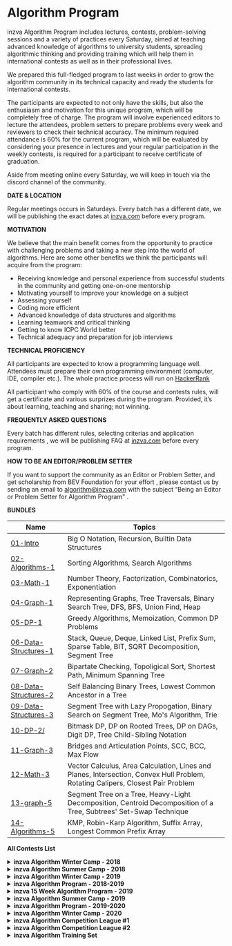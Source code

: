 # Algorithm Program

inzva Algorithm Program includes lectures, contests, problem-solving sessions and a variety of practices every Saturday, aimed at teaching advanced knowledge of algorithms to university students, spreading algorithmic thinking and providing training which will help them in international contests as well as in their professional lives.
 
We prepared this full-fledged program to last weeks in order to grow the algorithm community in its technical capacity and ready the students for international contests.

The participants are expected to not only have the skills, but also the enthusiasm and motivation for this unique program, which will be completely free of charge. The program will involve experienced editors to lecture the attendees, problem setters to prepare problems every week and reviewers to check their technical accuracy. The minimum required attendance is 60% for the current program, which will be evaluated by considering your presence in lectures and your regular participation in the weekly contests, is required for a participant to receive certificate of graduation. 

Aside from meeting online every Saturday, we will keep in touch via the discord channel of the community.


**DATE & LOCATION**

Regular meetings occurs in Saturdays. Every batch has a different date, we will be publishing the exact dates at [inzva.com](inzva.com) before every program.


**MOTIVATION**

We believe that the main benefit comes from the opportunity to practice with challenging problems and taking a new step into the world of algorithms. Here are some other benefits we think the participants will acquire from the program: 

- Receiving knowledge and personal experience from successful students in the community and getting one-on-one mentorship
- Motivating yourself to improve your knowledge on a subject
- Assessing yourself
- Coding more efficient
- Advanced knowledge of data structures and algorithms
- Learning teamwork and critical thinking
- Getting to know ICPC World better 
- Technical adequacy and preparation for job interviews

**TECHNICAL PROFICIENCY**

All participants are expected to know a programming language well. Attendees must prepare their own programming environment (computer, IDE, compiler etc.). The whole practice process will run on [HackerRank](https://www.hackerrank.com)


All participant who comply with 60% of the course and contests rules, will get a certificate and various surprizes during the program. Provided, it’s about learning, teaching and sharing; not winning.

**FREQUENTLY ASKED QUESTIONS**

Every batch has different rules, selecting criterias and application requirements , we will be publishing FAQ at [inzva.com](inzva.com) before every program.

**HOW TO BE AN EDITOR/PROBLEM SETTER**

If you want to support the community as an Editor or Problem Setter, and get scholarship from BEV Foundation for your effort , please contact us by sending an email to [algorithm@inzva.com](mailto:algorithm@inzva.com) with the subject “Being an Editor or Problem Setter for Algorithm Program" .

**BUNDLES** 

| Name | Topics |
|------|-------|
| [01-Intro](https://github.com/inzva/Algorithm-Program/tree/master/bundles/01-intro) | Big O Notation, Recursion, Builtin Data Structures|
| [02-Algorithms-1](https://github.com/inzva/Algorithm-Program/tree/master/bundles/02-algorithms-1) | Sorting Algorithms, Search Algorithms|
| [03-Math-1](https://github.com/inzva/Algorithm-Program/tree/master/bundles/03-math-1) | Number Theory, Factorization, Combinatorics, Exponentiation|
| [04-Graph-1](https://github.com/inzva/Algorithm-Program/tree/master/bundles/04-graph-1) | Representing Graphs, Tree Traversals, Binary Search Tree, DFS, BFS, Union Find, Heap|
| [05-DP-1](https://github.com/inzva/Algorithm-Program/tree/master/bundles/05-dp-1) | Greedy Algorithms, Memoization, Common DP Problems|
| [06-Data-Structures-1](https://github.com/inzva/Algorithm-Program/tree/master/bundles/06-data-structures-1) | Stack, Queue, Deque, Linked List, Prefix Sum, Sparse Table, BIT, SQRT Decomposition, Segment Tree|
| [07-Graph-2](https://github.com/inzva/Algorithm-Program/tree/master/bundles/07-graph-2) | Bipartate Checking, Topoligical Sort, Shortest Path, Minimum Spanning Tree|
| [08-Data-Structures-2](https://github.com/inzva/Algorithm-Program/tree/master/bundles/08-data-structures-2) |Self Balancing Binary Trees, Lowest Common Ancestor in a Tree|
| [09-Data-Structures-3](https://github.com/inzva/Algorithm-Program/tree/master/bundles/09-data-structures-3) |Segment Tree with Lazy Propogation, Binary Search on Segment Tree, Mo's Algorithm, Trie|
| [10-DP-2/](https://github.com/inzva/Algorithm-Program/tree/master/bundles/10-dp-2) |Bitmask DP, DP on Rooted Trees, DP on DAGs, Digit DP, Tree Child-Sibling Notation|
| [11-Graph-3](https://github.com/inzva/Algorithm-Program/tree/master/bundles/11-graph-3) |Bridges and Articulation Points, SCC, BCC, Max Flow|
| [12-Math-3](https://github.com/inzva/Algorithm-Program/tree/master/bundles/12-math-3) |Vector Calculus, Area Calculation, Lines and Planes, Intersection, Convex Hull Problem, Rotating Calipers, Closest Pair Problem|
| [13-graph-5](https://github.com/inzva/Algorithm-Program/tree/master/bundles/13-graph-5) |Segment Tree on a Tree, Heavy-Light Decomposition, Centroid Decomposition of a Tree, Subtrees' Set-Swap Technique|
| [14-Algorithms-5](https://github.com/inzva/Algorithm-Program/tree/master/bundles/14-Algorithms-5) |KMP, Robin-Karp Algorithm, Suffix Array, Longest Common Prefix Array|



**All Contests List**

<details>
<summary> <b> inzva Algorithm Winter Camp - 2018 </b> </summary>
  
  | Name | Topic |
|------|-------|
| [inzva Algorithm Competition Winter Camp 2018 Qualification](https://www.hackerrank.com/inzva-algorithmic-competition-winter-camp-qualification) | No Specific Topic|
| [inzva ACWC 2018 Contest #1](https://www.hackerrank.com/acwc-session-1) | No Specific Topic|
| [inzva ACWC 2018 Contest #2](https://www.hackerrank.com/acwc-session-2) | No Specific Topic|
| [inzva ACWC 2018 Contest #3](https://www.hackerrank.com/acwc-session-3) | No Specific Topic|
| [inzva ACWC 2018 Contest #4](https://www.hackerrank.com/acwc-session-4) | No Specific Topic|
| [inzva ACWC 2018 Contest #5](https://www.hackerrank.com/acwc-session-5) | No Specific Topic|
| [inzva Algorithmic Competition Winter Camp 2018 All Problems](https://www.hackerrank.com/inzva-algorithmic-competition-winter-camp) | No Specific Topic|
</details>

<details>
<summary> <b> inzva Algorithm Summer Camp - 2018 </b> </summary>
  
  | Name | Topic |
|------|-------|
| [inzva Algorithm Competition Summer Camp 2018 Qualification](https://www.hackerrank.com/inzva-algorithmic-competition-summer-camp-qualification) | No Specific Topic|
| [inzva Algorithm Competition Summer Camp 2018 Expert Final Contest](www.hackerrank.com/inzva-acsc-expert-final-contest) | No Specific Topic|
| [inzva ACSC Foundation Contest #1](https://www.hackerrank.com/inzva-acsc-foundation-1) | No Specific Topic|
| [inzva ACSC 2018 Foundation Contest #2](https://www.hackerrank.com/inzva-acsc-foundation-2) | No Specific Topic|
| [inzva ACSC 2018 Foundation Contest #3](https://www.hackerrank.com/inzva-acsc-foundation-3) | No Specific Topic|
| [inzva ACSC 2018 Foundation Contest #4](https://www.hackerrank.com/inzva-acsc-foundation-4) | No Specific Topic|
| [inzva ACSC 2018 Foundation Contest #5](https://www.hackerrank.com/inzva-acsc-foundation-5) | No Specific Topic|
| [inzva ACSC 2018 Foundation Contest #6](https://www.hackerrank.com/inzva-acsc-foundation-6) | No Specific Topic|
| [inzva ACSC 2018 Foundation Final](https://www.hackerrank.com/inzva-acsc-foundation-final) | No Specific Topic|
| [inzva ACSC 2018 Advanced Long Contest #1](https://www.hackerrank.com/inzva-acsc-advanced-long-contest-1) | No Specific Topic|
| [inzva ACSC 2018 Advanced Long Contest #2](https://www.hackerrank.com/inzva-acsc-advanced-long-contest-2) | No Specific Topic|
| [inzva ACSC 2018 Advanced Contest #1](https://www.hackerrank.com/inzva-acsc-advanced-daily-1) | No Specific Topic|
| [inzva ACSC 2018 Advanced Contest #2](https://www.hackerrank.com/inzva-acsc-advanced-daily-2) | No Specific Topic|
| [inzva ACSC 2018 Advanced Contest #3](https://www.hackerrank.com/inzva-acsc-advanced-daily-contest-3) | No Specific Topic|
| [inzva ACSC 2018 Advanced Contest #4](https://www.hackerrank.com/inzva-acsc-advanced-daily-contest-4) | No Specific Topic|
| [inzva ACSC 2018 Advanced Final Contest](https://www.hackerrank.com/inzva-acsc-advanced-final-contest) | No Specific Topic|
| [inzva ACSC 2018 Foundation Upsolving](https://www.hackerrank.com/inzva-acsc-foundation-upsolving) | No Specific Topic|
| [inzva ACSC 2018 Advanced Upsolving](https://www.hackerrank.com/inzva-acsc-advanced-upsolving) | No Specific Topic|
| [inzva ACSC 2018 Expert Contest #1](https://www.hackerrank.com/acsc-session-1) | No Specific Topic|
| [inzva ACSC 2018 Expert Contest #2](https://www.hackerrank.com/acsc-session-2) | No Specific Topic|
| [inzva ACSC 2018 Expert Contest #3](https://www.hackerrank.com/acsc-session-3) | No Specific Topic|
| [inzva ACSC 2018 Expert Contest #4](https://www.hackerrank.com/acsc-session-4) | No Specific Topic|
| [inzva ACSC 2018 Expert Contest #5](https://www.hackerrank.com/acsc-session-5) | No Specific Topic|
| [inzva ACSC 2018 Expert Contest #6](https://www.hackerrank.com/acsc-session-6) | No Specific Topic|
| [inzva ACSC 2018 Expert Final](https://www.hackerrank.com/inzva-acsc-expert-final) | No Specific Topic|  
</details>

<details>
<summary> <b> inzva Algorithm Winter Camp - 2019 </b> </summary>
  
  | Name | Topic |
|------|-------|
| [inzva Algorithmic Competition Winter Camp 2019 Qualification Contest](www.hackerrank.com/inzva-acwc2019-qualification) | No Specific Topic|
| [inzva ACWC 2019 Advanced #1](https://www.hackerrank.com/inzva-acwc-2019-advanced-1) | No Specific Topic|
| [inzva ACWC 2019 Advanced #2](https://www.hackerrank.com/inzva-acwc-2019-advanced-2) | No Specific Topic|
| [inzva ACWC 2019 Advanced #3](https://www.hackerrank.com/inzva-acwc-2019-advanced-3) | No Specific Topic|
| [inzva ACWC 2019 Advanced #4](https://www.hackerrank.com/inzva-acwc-2019-advanced-4) | No Specific Topic|
| [inzva ACWC 2019 Advanced #5](https://www.hackerrank.com/inzva-acwc-2019-advanced-5) | No Specific Topic|
| [inzva ACWC 2019 Advanced Final](https://www.hackerrank.com/inzva-acwc-2019-advanced-final) | No Specific Topic|
| [inzva ACWC 2019 Foundation Problems](https://www.hackerrank.com/inzva-acwc-2019-foundation-problems) | No Specific Topic|
| [inzva ACWC 2019 Advanced Upsolving](https://www.hackerrank.com/inzva-acwc-2019-advanced-upsolving) | No Specific Topic|
| [inzva ACWC 2019 Foundation Final](https://www.hackerrank.com/inzva-acwc-2019-foundation-final) | No Specific Topic|
  
</details>

<details>
<summary> <b> inzva Algorithm Program - 2018-2019 </b> </summary>
  
  | Name | Topic |
|------|-------|
| [inzva Algorithm Program 2018-2019 Intro Onsite](https://www.hackerrank.com/inzva-01-intro-onsite-2018) | No Specific Topic|
| [inzva Algorithm Program 2018-2019 Intro Online](https://www.hackerrank.com/inzva-01-intro-online-2018) | No Specific Topic|
| [inzva Algorithm Program 2018-2019 Algorithm Online](https://www.hackerrank.com/inzva-02-algorithm-1-online-2018) | No Specific Topic|
| [inzva Algorithm Program 2018-2019 Algorithm Onsite](https://www.hackerrank.com/inzva-02-algorithm-1-onsite-2018) | No Specific Topic|
| [inzva Algorithm Program 2018-2019 Math-1 Online](https://www.hackerrank.com/inzva-03-math-1-online-2018) | No Specific Topic|
| [inzva Algorithm Program 2018-2019 Math-1 Onsite](https://www.hackerrank.com/inzva-03-math-1-onsite-2018) | No Specific Topic|
| [inzva Algorithm Program 2018-2019 Graph-1 Online](https://www.hackerrank.com/inzva-04-graph-1-online-2018) | No Specific Topic|
| [inzva Algorithm Program 2018-2019 Graph-1 Onsite](https://www.hackerrank.com/inzva-04-graph-1-onsite-2018) | No Specific Topic|
| [inzva Algorithm Program 2018-2019 DP-1 Online](https://www.hackerrank.com/inzva-05-dp-1-online-2018) | No Specific Topic|
| [inzva Algorithm Program 2018-2019 DP-1 Onsite](https://www.hackerrank.com/inzva-05-dp-1-onsite-2018) | No Specific Topic|
| [inzva Algorithm Program 2018-2019 Graph-2 Online](https://www.hackerrank.com/inzva-07-graph-2-online-2019) | No Specific Topic|
| [inzva Algorithm Program 2018-2019 Graph-2 Onsite](https://www.hackerrank.com/inzva-07-graph-2-onsite-2019) | No Specific Topic|
| [inzva Algorithm Program 2018-2019 Data Structures-2 Online](https://www.hackerrank.com/inzva-08-data-structures-2-online-2019) | No Specific Topic|
| [inzva Algorithm Program 2018-2019 DP-2 Online](https://www.hackerrank.com/inzva-10-dp-2-online-2019) | No Specific Topic|
| [inzva Algorithm Program 2018-2019 Data Structures-2 Onsite](https://www.hackerrank.com/inzva-08-data-structures-2-onsite-2019) | No Specific Topic|
| [inzva Algorithm Program 2018-2019 Graph-3 Online](https://www.hackerrank.com/inzva-11-graph-3-online-2019) | No Specific Topic|
| [inzva Algorithm Program 2018-2019 Graph-3 Onsite](https://www.hackerrank.com/inzva-11-graph-3-onsite-2019) | No Specific Topic|
| [inzva Algorithm Program 2018-2019 Math-3 Online](https://www.hackerrank.com/inzva-12-math-3-online-2019) | No Specific Topic|  
</details>


<details>
<summary> <b> inzva 15 Week Algorithm Program - 2019 </b> </summary>
  
  | Name | Topic |
|------|-------|
| [inzva 15 Week Algorithm Program 2019 Intro Online](https://www.hackerrank.com/inzva-ap02-01-intro-online) | No Specific Topic|
| [inzva 15 Week Algorithm Program 2019 Intro Onsite](https://www.hackerrank.com/inzva-ap02-01-intro-onsite) | No Specific Topic|
| [inzva Algorithm Program 2018-2019 Data Structures-3 Online](https://www.hackerrank.com/inzva-09-data-structures-3-online-2019) | No Specific Topic|
| [inzva Algorithm Program 2018-2019 DP-2 Onsite](https://www.hackerrank.com/inzva-10-dp-2-onsite-2019) | No Specific Topic|
| [inzva 15 Week Algorithm Program 2019 Math Online](https://www.hackerrank.com/inzva-ap02-02-math-online) | No Specific Topic|
| [inzva Algorithm Program 2018-2019 Data Structures-3 Onsite](https://www.hackerrank.com/inzva-09-data-structures-3-onsite-2019) | No Specific Topic|
| [inzva 15 Week Algorithm Program 2019 DP Online](https://www.hackerrank.com/inzva-ap02-04-dp-online) | No Specific Topic|
| [inzva 15 Week Algorithm Program 2019 Math Onsite](https://www.hackerrank.com/inzva-ap02-02-math-onsite) | No Specific Topic|
| [inzva 15 Week Algorithm Program 2019 DP Onsite](https://www.hackerrank.com/inzva-ap02-04-dp-onsite) | No Specific Topic|
| [inzva 15 Week Algorithm Program 2019 Graph Online](https://www.hackerrank.com/inzva-ap02-03-graph-online) | No Specific Topic|
| [inzva 15 Week Algorithm Program 2019 Graph Onsite](https://www.hackerrank.com/inzva-ap02-03-graph-onsite) | No Specific Topic|
| [inzva 15 Week Algorithm Program 2019 Data Structures Online](https://www.hackerrank.com/inzva-ap02-05-data-structures-online) | No Specific Topic|
| [inzva 15 Week Algorithm Program 2019 Data Structures Onsite](https://www.hackerrank.com/inzva-ap02-05-data-structures-onsite) | No Specific Topic|
| [inzva 15 Week Algorithm Program 2019 Graph-2 Onsite](https://www.hackerrank.com/inzva-ap02-07-graph-2-onsite) | No Specific Topic|
| [inzva Algorithm Competition Summer Camp 2019 Qualification](https://www.hackerrank.com/inzva-algorithm-competition-summer-camp-2019-qualification) | No Specific Topic|
| [inzva 15 Week Algorithm Program 2019 Data Structures-2 Online](https://www.hackerrank.com/inzva-ap02-08-data-structures-2-online) | No Specific Topic|
| [inzva 15 Week Algorithm Program 2019 Data Structures-2 Onsite](https://www.hackerrank.com/inzva-ap02-08-data-structures-2-onsite) | No Specific Topic|
  
</details>

<details>
<summary> <b> inzva Algorithm Summer Camp - 2019 </b> </summary>
  
  | Name | Topic |
|------|-------|
| [inzva ACSC 2019 Advanced #1](https://www.hackerrank.com/inzva-acsc-19-advanced-1) | No Specific Topic|
| [inzva ACSC 2019 Advanced #2](https://www.hackerrank.com/inzva-acsc-19-advanced-2) | No Specific Topic|
| [inzva ACSC 2019 Foundation Final](https://www.hackerrank.com/inzva-acsc-19-foundation-final) | No Specific Topic|
| [inzva ACSC 2019 Advanced #3](https://www.hackerrank.com/inzva-acsc-19-advanced-3) | No Specific Topic|
| [inzva ACSC 2019 Advanced #4](https://www.hackerrank.com/inzva-acsc-19-advanced-4) | No Specific Topic|
| [inzva ACSC 2019 Advanced Final](https://www.hackerrank.com/inzva-acsc-19-advanced-final) | No Specific Topic|
| [inzva ACSC 2019 Foundation Problems](https://www.hackerrank.com/inzva-acsc-19-foundation-problems) | No Specific Topic|
| [inzva ACSC 2019 Advanced Upsolving](https://www.hackerrank.com/inzva-acsc-19-advanced-upsolving) | No Specific Topic|
| [inzva ACSC 2019 Advanced #5](https://www.hackerrank.com/inzva-acsc-19-advanced-5) | No Specific Topic|  
</details>

<details>
<summary> <b> inzva Algorithm Program - 2019-2020 </b> </summary>
  
  | Name | Topic |
|------|-------|
| [inzva Algorithm Program 2019-2020 Qualification](https://www.hackerrank.com/inzva-algorithm-program-2019-2020-qualification) | No Specific Topic|
| [inzva Algorithm Program 2019-2020 Intro Lab 1  ](https://www.hackerrank.com/inzva-algorithm-program-2019-2020-intro-lab-1) |Recursion, Brute-force|
| [inzva Algorithm Program 2019-2020 Intro Lab 2](https://www.hackerrank.com/inzva-algorithm-program-2019-2020-intro-lab-2) | Binary Search, Ternary Search, Sorting Algorithms|
| [inzva Algorithm Program 2019-2020 Math-1 Lab 3](https://www.hackerrank.com/inzva-algorithm-program-2019-2020-math-1-lab-3) | Sieve of Eratosthenes, Modular Arithmetic, GCD, Factorization Algorithms|
| [inzva Algorithm Program 2019-2020 Math-1 Lab 4](https://www.hackerrank.com/inzva-algorithm-program-2019-2020-math-1-lab-4) | Combination, Meet in the Middle, Enumeration|
| [inzva Algorithm Program 2019-2020 Contest-1](https://www.hackerrank.com/inzva-algorithm-program-2019-2020-contest-1) | All of the Above|
| [Inzva Algorithm Program 2019-2020 Graph-1 Lab 5](https://www.hackerrank.com/inzva-algorithm-program-2019-2020-graph-1-lab-5) | Graph Definitions, Representing Graph|
| [Inzva Algorithm Program 2019-2020 Graph-1 Lab 6](https://www.hackerrank.com/inzva-algorithm-program-2019-2020-graph-1-lab-6) | DFS, BFS|
| [Inzva Algorithm Program 2019-2020 Graph-2 Lab 7](https://www.hackerrank.com/inzva-algorithm-program-2019-2020-graph-2-lab-7) | Heap, Priority-Queue, Dijkstra, Bellman-Ford (Shortest Path)|
| [inzva Algorithm Program 2019-2020 Graph-2 Lab 8](https://www.hackerrank.com/inzva-algorithm-program-2019-2020-graph-2-lab-8) |Union Find, Kruskal's Algorithm, Prim's Algorithm (MST)|
| [inzva Algorithm Program 2019-2020 Contest #2](https://www.hackerrank.com/inzva-algorithm-program-2019-2020-contest-2) | All of the Above|
| [Inzva Algorithm Program 2019-2020 Dp-1 Lab 9](https://www.hackerrank.com/inzva-algorithm-program-2019-2020-dp-1-lab-9) | Coin Problem, LIS, Knapsack Problems|
| [Inzva Algorithm Program 2019-2020 DP-2 Lab 10](https://www.hackerrank.com/inzva-algorithm-program-2019-2020-dp-2-lab-10) | Edit Distance, Counting Tilings Problem, Counting the number of solutions|
| [Inzva Algorithm Program 2019-2020 Data Structures-1 Lab 11](https://www.hackerrank.com/inzva-algorithm-program-2019-2020-data-structures-1-lab-11) | Stack, Queue, Deque, Prefix Sum, Sparse Table|
| [inzva Algorithm Program 2019-2020 Data Structures-2 Lab 12](https://www.hackerrank.com/inzva-algorithm-program-2019-2020-data-structures-2-lab-12) | Segment Tree, Lazy Propagation|
| [inzva Algorithm Program 2019-2020 Graph-3 Lab 13](https://www.hackerrank.com/inzva-algorithm-program-2019-2020-graph-3-lab-13) | LCA, SCC|
| [inzva Algorithm Program 2019-2020 Final](https://www.hackerrank.com/inzva-algorithm-program-2019-2020-final) | No Specific Topic|
| [Inzva Algorithm Program 2019-2020 All Problems](https://www.hackerrank.com/inzva-algorithm-program-2019-2020-all-problems) | No Specific Topic|
</details>

<details>
<summary> <b> inzva Algorithm Winter Camp - 2020 </b> </summary>
  
  | Name | Topic |
|------|-------|
| [inzva Algorithm Winter Camp 2020 Qualification](https://www.hackerrank.com/inzva-algorithm-winter-camp-2020-qualification) | No Specific Topic|
| [inzva ACWC 2020 Day #1](https://www.hackerrank.com/inzva-winter-camp-2020-day-1) | Sieve of Eratosthenes, Brute-Force, Enumeration, Binary Search, Ternary Search|
| [inzva ACWC 2020 Day #2](https://www.hackerrank.com/inzva-winter-camp-2020-day-2) | DFS, BFS|
| [inzva ACWC 2020 Day #3](https://www.hackerrank.com/inzva-winter-camp-2020-day-3) | Priority Queue, Shortest Path, MST|
| [inzva ACWC 2020 Day #4](https://www.hackerrank.com/inzva-winter-camp-2020-day-4) | Coin Problem, LIS, Knapsack Problems, LCS|
| [inzva ACWC 2020 Foundation Final](https://www.hackerrank.com/inzva-winter-camp-2020-foundation-final) | All of the Above|
| [inzva ACWC 2020 Expert](https://www.hackerrank.com/inzva-acwc-2020-expert) | No Specific Topic|
| [inzva ACWC 2020 Expert Final](https://www.hackerrank.com/inzva-acwc-2020-expert-final) | No Specific Topic|  
</details>

<details>
<summary> <b> inzva Algorithm Competition League #1 </b> </summary>
  
  | Name | Topic |
|------|-------|
| [inzva Algorithm Competition League Contest #1](https://www.hackerrank.com/inzva-algorithm-competition-league-contest-1) | No Specific Topic|
| [inzva Algorithm Competition League Contest #2](https://www.hackerrank.com/inzva-algorithm-competition-league-contest-2) | No Specific Topic|
| [inzva Algorithm Competition League Contest #3](https://www.hackerrank.com/inzva-algorithm-competition-league-contest-3) | No Specific Topic|
| [inzva Algorithm Competition League Contest #4](https://www.hackerrank.com/inzva-algorithm-competition-league-contest-4) | No Specific Topic|
| [inzva Algorithm Competition League Contest #5](https://www.hackerrank.com/inzva-algorithm-competition-league-contest-5) | No Specific Topic|
| [inzva Algorithm Competition League Contest #6](https://www.hackerrank.com/inzva-algorithm-competition-league-contest-6) | No Specific Topic|
| [inzva Algorithm Competition League Contest #7](https://www.hackerrank.com/inzva-algorithm-competition-league-contest-7) | No Specific Topic|
| [inzva Algorithm Competition League Contest #8](https://www.hackerrank.com/inzva-algorithm-competition-league-contest-8) | No Specific Topic|
| [inzva Algorithm Competition League Contest #9](https://www.hackerrank.com/inzva-algorithm-competition-league-contest-9) | No Specific Topic|
| [inzva Algorithm Competition League Contest #10](https://www.hackerrank.com/inzva-algorithm-competition-league-contest-10) | No Specific Topic|  
</details>

<details>
<summary> <b> inzva Algorithm Competition League #2 </b> </summary>
  
  | Name | Topic |
|------|-------|
| [inzva Algorithm Competition League 2 Contest #1](https://www.hackerrank.com/inzva-algorithm-competition-league-2-contest-1) | No Specific Topic|
| [inzva Algorithm Competition League 2 Contest #2](https://www.hackerrank.com/inzva-algorithm-competition-league-2-contest-2) | No Specific Topic|
| [inzva Algorithm Competition League 2 Contest #3](https://www.hackerrank.com/inzva-algorithm-competition-league-2-contest-3) | No Specific Topic|
| [inzva Algorithm Competition League 2 Contest #4](https://www.hackerrank.com/inzva-algorithm-competition-league-2-contest-4) | No Specific Topic|
| [inzva Algorithm Competition League 2 Contest #5](https://www.hackerrank.com/inzva-algorithm-competition-league-2-contest-5) | No Specific Topic|
| [inzva Algorithm Competition League 2 Contest #6](https://www.hackerrank.com/inzva-algorithm-competition-league-2-contest-6) | No Specific Topic|
| [inzva Algorithm Competition League 2 Contest #7](https://www.hackerrank.com/inzva-algorithm-competition-league-2-contest-7) | No Specific Topic|
| [inzva Algorithm Competition League 2 Contest #8](https://www.hackerrank.com/inzva-algorithm-competition-league-2-contest-8) | No Specific Topic|
| [inzva Algorithm Competition League 2 Contest #9](https://www.hackerrank.com/inzva-algorithm-competition-league-2-contest-9) | No Specific Topic|
| [inzva Algorithm Competition League 2 Contest #10](https://www.hackerrank.com/inzva-algorithm-competition-league-2-contest-10) | No Specific Topic|
| [inzva Algorithm Competition League 2 Upsolving](https://www.hackerrank.com/inzva-algorithm-competition-league-2-upsolving) | No Specific Topic|  
</details>

<details>
<summary> <b> inzva Algorithm Training Set </b> </summary>
  
  | Name | Topic |
|------|-------|
| [inzva Intermediate Training Set](https://www.hackerrank.com/inzva-intermediate-training-set) | No Specific Topic|  
</details>

